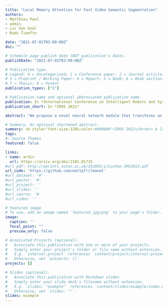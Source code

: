 ```yaml
---
title: "Local Memory Attention for Fast Video Semantic Segmentation"
authors:
- Matthieu Paul
- admin
- Luc Van Gool
- Radu Timofte

date: "2021-07-01T03:00:00Z"
doi: ""

# Schedule page publish date (NOT publication's date).
publishDate: "2021-07-01T03:00:00Z"

# Publication type.
# Legend: 0 = Uncategorized; 1 = Conference paper; 2 = Journal article;
# 3 = Preprint / Working Paper; 4 = Report; 5 = Book; 6 = Book section;
# 7 = Thesis; 8 = Patent
publication_types: ["1"]

# Publication name and optional abbreviated publication name.
publication: In *International Conference on Intelligent Robots and Systems, IROS 2021*
publication_short: In *IROS 2021*

abstract: "We propose a novel neural network module that transforms an existing single-frame semantic segmentation model into a video semantic segmentation pipeline. In contrast to prior works, we strive towards a simple and general module that can be integrated into virtually any single-frame architecture. Our approach aggregates a rich representation of the semantic information in past frames into a memory module. Information stored in the memory is then accessed through an attention mechanism. This provides temporal appearance cues from prior frames, which are then fused with an encoding of the current frame through a second attention-based module. The segmentation decoder processes the fused representation to predict the final semantic segmentation. We integrate our approach into two popular semantic segmentation networks: ERFNet and PSPNet. We observe an improvement in segmentation performance on Cityscapes by 1.7% and 2.1% in mIoU respectively, while increasing inference time of ERFNet by only 1.5ms."

# Summary. An optional shortened abstract.
summary: <b style="font-size:120%;color:#008080">IROS 2021</b><br> A local memory cross-attention module for fast video semantic segmentation.
tags:
#- Source Themes
featured: false

links:
- name: arXiv
  url: https://arxiv.org/abs/2101.01715
#url_pdf: http://eprints.soton.ac.uk/352095/1/Cushen-IMV2013.pdf
url_code: 'https://github.com/mattpfr/lmanet'
#url_dataset: '#'
#url_poster: '#'
#url_project: ''
#url_slides: ''
#url_source: '#'
#url_video: ''

# Featured image
# To use, add an image named `featured.jpg/png` to your page's folder. 
image:
  caption: ''
  focal_point: ""
  preview_only: false

# Associated Projects (optional).
#   Associate this publication with one or more of your projects.
#   Simply enter your project's folder or file name without extension.
#   E.g. `internal-project` references `content/project/internal-project/index.md`.
#   Otherwise, set `projects: []`.
projects: []

# Slides (optional).
#   Associate this publication with Markdown slides.
#   Simply enter your slide deck's filename without extension.
#   E.g. `slides: "example"` references `content/slides/example/index.md`.
#   Otherwise, set `slides: ""`.
slides: example
---
```




